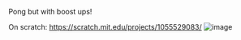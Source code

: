 Pong but with boost ups!

On scratch: https://scratch.mit.edu/projects/1055529083/
![image](https://github.com/user-attachments/assets/fa5570bd-4cc8-4df7-9b78-6ee149d1077c)
